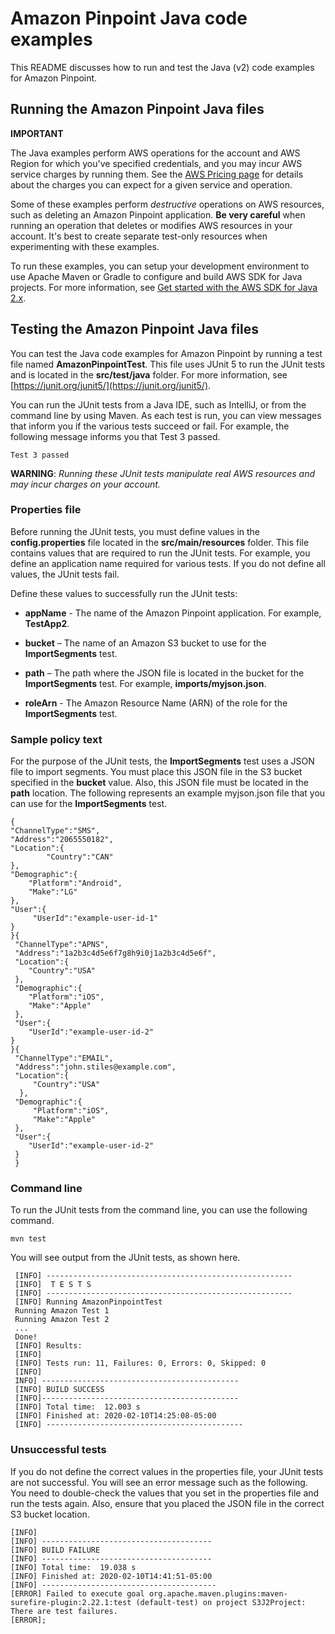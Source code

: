 # Amazon Pinpoint Java code examples

This README discusses how to run and test the Java (v2) code examples for Amazon Pinpoint.

## Running the Amazon Pinpoint Java files

**IMPORTANT**

The Java examples perform AWS operations for the account and AWS Region for which you've specified credentials, and you may incur AWS service charges by running them. See the [AWS Pricing page](https://aws.amazon.com/pricing/) for details about the charges you can expect for a given service and operation.   

Some of these examples perform *destructive* operations on AWS resources, such as deleting an Amazon Pinpoint application. **Be very careful** when running an operation that deletes or modifies AWS resources in your account. It's best to create separate test-only resources when experimenting with these examples.

To run these examples, you can setup your development environment to use Apache Maven or Gradle to configure and build AWS SDK for Java projects. For more information, 
see [Get started with the AWS SDK for Java 2.x](https://docs.aws.amazon.com/sdk-for-java/latest/developer-guide/get-started.html).


 ## Testing the Amazon Pinpoint Java files

You can test the Java code examples for Amazon Pinpoint by running a test file named **AmazonPinpointTest**. This file uses JUnit 5 to run the JUnit tests and is located in the **src/test/java** folder. For more information, see [https://junit.org/junit5/](https://junit.org/junit5/).

You can run the JUnit tests from a Java IDE, such as IntelliJ, or from the command line by using Maven. As each test is run, you can view messages that inform you if the various tests succeed or fail. For example, the following message informs you that Test 3 passed.

	Test 3 passed

**WARNING**: _Running these JUnit tests manipulate real AWS resources and may incur charges on your account._

 ### Properties file
Before running the JUnit tests, you must define values in the **config.properties** file located in the **src/main/resources** folder. This file contains values that are required to run the JUnit tests. For example, you define an application name required for various tests. If you do not define all values, the JUnit tests fail.

Define these values to successfully run the JUnit tests:

- **appName** - The name of the Amazon Pinpoint application. For example, **TestApp2**.

- **bucket** – The name of an Amazon S3 bucket to use for the **ImportSegments** test.

- **path** – The path where the JSON file is located in the bucket for the **ImportSegments** test. For example, **imports/myjson.json**.

- **roleArn** - The Amazon Resource Name (ARN) of the role for the **ImportSegments** test.


###  Sample policy text

For the purpose of the JUnit tests, the **ImportSegments** test uses a JSON file to import segments. You must place this JSON file in the S3 bucket specified in the **bucket** value. Also, this JSON file must be located in the **path** location. The following represents an example myjson.json file that you can use for the **ImportSegments** test.   

	{
   	"ChannelType":"SMS",
   	"Address":"2065550182",
   	"Location":{
      		"Country":"CAN"
   	},
   	"Demographic":{
      	"Platform":"Android",
      	"Make":"LG"
   	},
   	"User":{
      	 "UserId":"example-user-id-1"
   	}
	}{
   	 "ChannelType":"APNS",
   	 "Address":"1a2b3c4d5e6f7g8h9i0j1a2b3c4d5e6f",
   	 "Location":{
      	"Country":"USA"
   	 },
   	 "Demographic":{
      	"Platform":"iOS",
      	"Make":"Apple"
   	 },
   	 "User":{
        "UserId":"example-user-id-2"
   	}
	}{
   	 "ChannelType":"EMAIL",
   	 "Address":"john.stiles@example.com",
   	 "Location":{
      	 "Country":"USA"
   	  },
   	 "Demographic":{
      	 "Platform":"iOS",
      	 "Make":"Apple"
   	 },
   	 "User":{
      	"UserId":"example-user-id-2"
   	 }
	 }

### Command line
To run the JUnit tests from the command line, you can use the following command.

	mvn test

You will see output from the JUnit tests, as shown here.

	 [INFO] -------------------------------------------------------
	 [INFO]  T E S T S
	 [INFO] -------------------------------------------------------
	 [INFO] Running AmazonPinpointTest
	 Running Amazon Test 1
	 Running Amazon Test 2
	 ...
	 Done!
	 [INFO] Results:
	 [INFO]
	 [INFO] Tests run: 11, Failures: 0, Errors: 0, Skipped: 0
	 [INFO]
	 INFO] --------------------------------------------
	 [INFO] BUILD SUCCESS
	 [INFO]--------------------------------------------
	 [INFO] Total time:  12.003 s
	 [INFO] Finished at: 2020-02-10T14:25:08-05:00
	 [INFO] --------------------------------------------

### Unsuccessful tests

If you do not define the correct values in the properties file, your JUnit tests are not successful. You will see an error message such as the following. You need to double-check the values that you set in the properties file and run the tests again. Also, ensure that you placed the JSON file in the correct S3 bucket location.

	[INFO]
	[INFO] --------------------------------------
	[INFO] BUILD FAILURE
	[INFO] --------------------------------------
	[INFO] Total time:  19.038 s
	[INFO] Finished at: 2020-02-10T14:41:51-05:00
	[INFO] ---------------------------------------
	[ERROR] Failed to execute goal org.apache.maven.plugins:maven-surefire-plugin:2.22.1:test (default-test) on project S3J2Project:  	  There are test failures.
	[ERROR];
